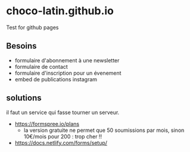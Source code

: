 # choco-latin.github.io
Test for github pages

## Besoins

- formulaire d'abonnement à une newsletter
- formulaire de contact
- formulaire d'inscription pour un évenement
- embed de publications instagram

## solutions

il faut un service qui fasse tourner un serveur.

- https://formspree.io/plans
  - la version gratuite ne permet que 50 soumissions par mois, sinon 10€/mois pour 200 : trop cher !!
- https://docs.netlify.com/forms/setup/
